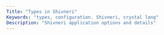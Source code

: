 ```yaml
---
Title: "Types in Shivneri"
Keywords: "types, configuration. Shivneri, crystal lang"
Description: "Shivneri application options and details"
---
```


